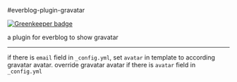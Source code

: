 #everblog-plugin-gravatar

[![Greenkeeper badge](https://badges.greenkeeper.io/zhuangya/everblog-plugin-gravatar.svg)](https://greenkeeper.io/)

a plugin for everblog to show gravatar

---

if there is `email` field in `_config.yml`, set `avatar` in template to according gravatar avatar. override gravatar avatar if there is `avatar` field in `_config.yml`
